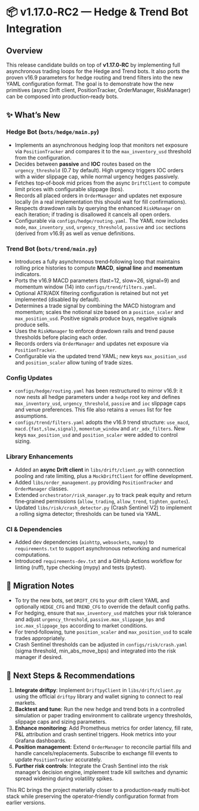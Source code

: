 # 📦 v1.17.0‑RC2 — Hedge & Trend Bot Integration

## Overview

This release candidate builds on top of **v1.17.0‑RC** by
implementing full asynchronous trading loops for the Hedge and Trend
bots.  It also ports the proven v16.9 parameters for hedge routing
and trend filters into the new YAML configuration format.  The goal
is to demonstrate how the new primitives (async Drift client,
PositionTracker, OrderManager, RiskManager) can be composed into
production‑ready bots.

## ✨ What’s New

### Hedge Bot (`bots/hedge/main.py`)

* Implements an asynchronous hedging loop that monitors net exposure
  via `PositionTracker` and compares it to the `max_inventory_usd`
  threshold from the configuration.
* Decides between **passive** and **IOC** routes based on the
  `urgency_threshold` (0.7 by default).  High urgency triggers IOC
  orders with a wider slippage cap, while normal urgency hedges
  passively.
* Fetches top‑of‑book mid prices from the async `DriftClient` to
  compute limit prices with configurable slippage (bps).
* Records all placed orders in `OrderManager` and updates net
  exposure locally (in a real implementation this should wait for
  fill confirmations).
* Respects drawdown rails by querying the enhanced `RiskManager` on
  each iteration; if trading is disallowed it cancels all open
  orders.
* Configurable via `configs/hedge/routing.yaml`.  The YAML now
  includes `mode`, `max_inventory_usd`, `urgency_threshold`,
  `passive` and `ioc` sections (derived from v16.9) as well as
  venue definitions.

### Trend Bot (`bots/trend/main.py`)

* Introduces a fully asynchronous trend‑following loop that maintains
  rolling price histories to compute **MACD**, **signal line** and
  **momentum** indicators.
* Ports the v16.9 MACD parameters (fast=12, slow=26, signal=9) and
  momentum window (14) into `configs/trend/filters.yaml`.
* Optional ATR/ADX filtering configuration is retained but not yet
  implemented (disabled by default).
* Determines a trade signal by combining the MACD histogram and
  momentum; scales the notional size based on a `position_scaler`
  and `max_position_usd`.  Positive signals produce buys, negative
  signals produce sells.
* Uses the `RiskManager` to enforce drawdown rails and trend pause
  thresholds before placing each order.
* Records orders via `OrderManager` and updates net exposure via
  `PositionTracker`.
* Configurable via the updated trend YAML; new keys
  `max_position_usd` and `position_scaler` allow tuning of trade
  sizes.

### Config Updates

* `configs/hedge/routing.yaml` has been restructured to mirror v16.9:
  it now nests all hedge parameters under a `hedge` root key and
  defines `max_inventory_usd`, `urgency_threshold`, `passive` and
  `ioc` slippage caps and venue preferences.  This file also retains
  a `venues` list for fee assumptions.
* `configs/trend/filters.yaml` adopts the v16.9 trend structure:
  `use_macd`, `macd.{fast,slow,signal}`, `momentum_window` and
  `atr_adx_filters`.  New keys `max_position_usd` and
  `position_scaler` were added to control sizing.

### Library Enhancements

* Added an **async Drift client** in `libs/drift/client.py` with
  connection pooling and rate limiting, plus a `MockDriftClient` for
  offline development.
* Added `libs/order_management.py` providing `PositionTracker` and
  `OrderManager` classes.
* Extended `orchestrator/risk_manager.py` to track peak equity and
  return fine‑grained permissions (`allow_trading`, `allow_trend`,
  `tighten_quotes`).
* Updated `libs/risk/crash_detector.py` (Crash Sentinel V2) to
  implement a rolling sigma detector; thresholds can be tuned via
  YAML.

### CI & Dependencies

* Added dev dependencies (`aiohttp`, `websockets`, `numpy`) to
  `requirements.txt` to support asynchronous networking and
  numerical computations.
* Introduced `requirements-dev.txt` and a GitHub Actions workflow for
  linting (ruff), type checking (mypy) and tests (pytest).

## 🔧 Migration Notes

* To try the new bots, set `DRIFT_CFG` to your drift client YAML and
  optionally `HEDGE_CFG` and `TREND_CFG` to override the default
  config paths.
* For hedging, ensure that `max_inventory_usd` matches your risk
  tolerance and adjust `urgency_threshold`, `passive.max_slippage_bps`
  and `ioc.max_slippage_bps` according to market conditions.
* For trend‑following, tune `position_scaler` and
  `max_position_usd` to scale trades appropriately.
* Crash Sentinel thresholds can be adjusted in
  `configs/risk/crash.yaml` (sigma threshold, min_abs_move_bps) and
  integrated into the risk manager if desired.

## 🧪 Next Steps & Recommendations

1. **Integrate driftpy**: Implement `DriftpyClient` in
   `libs/drift/client.py` using the official `driftpy` library and
   wallet signing to connect to real markets.
2. **Backtest and tune**: Run the new hedge and trend bots in a
   controlled simulation or paper trading environment to calibrate
   urgency thresholds, slippage caps and sizing parameters.
3. **Enhance monitoring**: Add Prometheus metrics for order latency,
   fill rate, P&L attribution and crash sentinel triggers.  Hook
   metrics into your Grafana dashboards.
4. **Position management**: Extend `OrderManager` to reconcile
   partial fills and handle cancels/replacements.  Subscribe to
   exchange fill events to update `PositionTracker` accurately.
5. **Further risk controls**: Integrate the Crash Sentinel into the
   risk manager’s decision engine, implement trade kill switches and
   dynamic spread widening during volatility spikes.

This RC brings the project materially closer to a production‑ready
multi‑bot stack while preserving the operator‑friendly configuration
format from earlier versions.